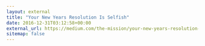```yaml
---
layout: external
title: "Your New Years Resolution Is Selfish"
date: 2016-12-31T03:12:58+00:00
external_url: https://medium.com/the-mission/your-new-years-resolution-is-selfish-5b8889cb21e7
sitemap: false
---
```

